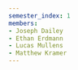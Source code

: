 ```yaml
---
semester_index: 1
members:
- Joseph Dailey
- Ethan Erdmann
- Lucas Mullens
- Matthew Kramer
---
```

